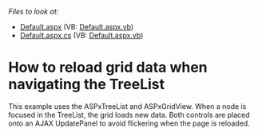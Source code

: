 <!-- default file list -->
*Files to look at*:

* [Default.aspx](./CS/SyncWithGridOnUpdatePanel/Default.aspx) (VB: [Default.aspx.vb](./VB/SyncWithGridOnUpdatePanel/Default.aspx.vb))
* [Default.aspx.cs](./CS/SyncWithGridOnUpdatePanel/Default.aspx.cs) (VB: [Default.aspx.vb](./VB/SyncWithGridOnUpdatePanel/Default.aspx.vb))
<!-- default file list end -->
# How to reload grid data when navigating the TreeList


<p>This example uses the ASPxTreeList and ASPxGridView. When a node is focused in the TreeList, the grid loads new data. Both controls are placed onto an AJAX UpdatePanel to avoid flickering when the page is reloaded.</p>

<br/>


